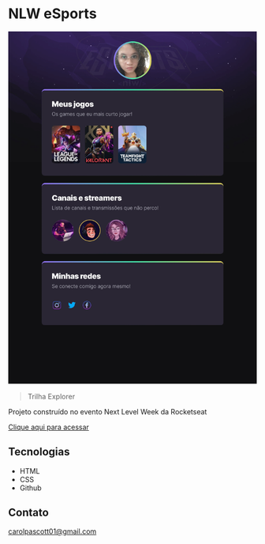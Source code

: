 # NLW eSports
![preview](./preview.png)

> Trilha Explorer

Projeto construído no evento Next Level Week da Rocketseat

[Clique aqui para acessar](https://carolpascott.github.io/NLW_Esports/)

## Tecnologias
- HTML
- CSS
- Github

## Contato
carolpascott01@gmail.com



